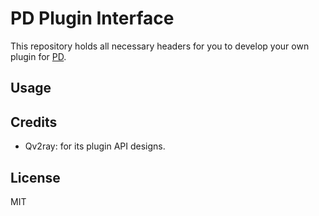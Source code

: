 # PD Plugin Interface

This repository holds all necessary headers for you to develop your own plugin for [PD](https://github.com/moodyhunter/PD).



## Usage



## Credits

- Qv2ray: for its plugin API designs.

## License

MIT
